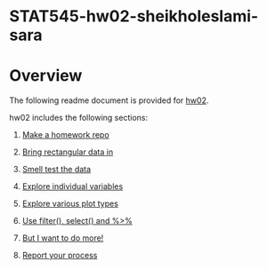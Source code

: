 # STAT545-hw02-sheikholeslami-sara

# Overview
The following readme document is provided for <a href="https://github.com/ssheikho/STAT545-hw-sheikholeslami-sara/blob/master/hw02/HW02.md">hw02</a>.

hw02 includes the following sections: 

1. <a href="https://github.com/ssheikho/STAT545-hw-sheikholeslami-sara/blob/master/hw02/HW02.md#1">Make a homework repo</a>

2. <a href="https://github.com/ssheikho/STAT545-hw-sheikholeslami-sara/blob/master/hw02/HW02.md#2">Bring rectangular data in</a>

3. <a href="https://github.com/ssheikho/STAT545-hw-sheikholeslami-sara/blob/master/hw02/HW02.md#3">Smell test the data</a>

4. <a href="https://github.com/ssheikho/STAT545-hw-sheikholeslami-sara/blob/master/hw02/HW02.md#4">Explore individual variables</a>

5. <a href="https://github.com/ssheikho/STAT545-hw-sheikholeslami-sara/blob/master/hw02/HW02.md#5">Explore various plot types</a>

6. <a href="https://github.com/ssheikho/STAT545-hw-sheikholeslami-sara/blob/master/hw02/HW02.md#6">Use filter(), select() and %>% </a>

7. <a href="https://github.com/ssheikho/STAT545-hw-sheikholeslami-sara/blob/master/hw02/HW02.md#7">But I want to do more!</a>

8. <a href="https://github.com/ssheikho/STAT545-hw-sheikholeslami-sara/blob/master/hw02/HW02.md#8">Report your process</a>


